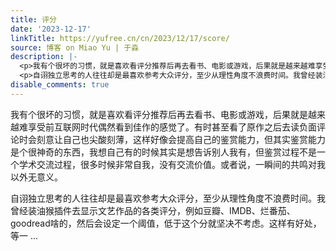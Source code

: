 ```yaml
---
title: 评分
date: '2023-12-17'
linkTitle: https://yufree.cn/cn/2023/12/17/score/
source: 博客 on Miao Yu | 于淼
description: |-
  <p>我有个很坏的习惯，就是喜欢看评分推荐后再去看书、电影或游戏，后果就是越来越难享受前互联网时代偶然看到佳作的感觉了。有时甚至看了原作之后去读负面评论时会刻意让自己也尖酸刻薄，这样好像会提高自己的鉴赏能力，但其实鉴赏能力是个很神奇的东西，我想自己有的时候其实是想告诉别人我有，但鉴赏过程不是一个学术交流过程，很多时候非常自我，没有交流价值。或者说，一瞬间的共鸣对我以外无意义。</p>
  <p>自诩独立思考的人往往却是最喜欢参考大众评分，至少从理性角度不浪费时间。我曾经装油猴插件去显示文艺作品的各类评分，例如豆瓣、IMDB、烂番茄、goodread啥的，然后会设定一个阈值，低于这个分就坚决不考虑。这样有好处，等一 ...
disable_comments: true
---
```

<p>我有个很坏的习惯，就是喜欢看评分推荐后再去看书、电影或游戏，后果就是越来越难享受前互联网时代偶然看到佳作的感觉了。有时甚至看了原作之后去读负面评论时会刻意让自己也尖酸刻薄，这样好像会提高自己的鉴赏能力，但其实鉴赏能力是个很神奇的东西，我想自己有的时候其实是想告诉别人我有，但鉴赏过程不是一个学术交流过程，很多时候非常自我，没有交流价值。或者说，一瞬间的共鸣对我以外无意义。</p>
<p>自诩独立思考的人往往却是最喜欢参考大众评分，至少从理性角度不浪费时间。我曾经装油猴插件去显示文艺作品的各类评分，例如豆瓣、IMDB、烂番茄、goodread啥的，然后会设定一个阈值，低于这个分就坚决不考虑。这样有好处，等一 ...